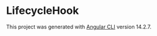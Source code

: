 # LifecycleHook

This project was generated with [Angular CLI](https://github.com/angular/angular-cli) version 14.2.7.


